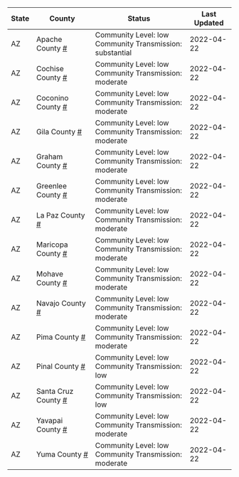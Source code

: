 State | County | Status | Last Updated
--- | --- | --- | --- 
AZ | Apache County <a href="#apache_county">#</a> | <a name="apache_county"></a>Community Level: low<br/>Community Transmission: substantial | 2022-04-22
AZ | Cochise County <a href="#cochise_county">#</a> | <a name="cochise_county"></a>Community Level: low<br/>Community Transmission: moderate | 2022-04-22
AZ | Coconino County <a href="#coconino_county">#</a> | <a name="coconino_county"></a>Community Level: low<br/>Community Transmission: moderate | 2022-04-22
AZ | Gila County <a href="#gila_county">#</a> | <a name="gila_county"></a>Community Level: low<br/>Community Transmission: moderate | 2022-04-22
AZ | Graham County <a href="#graham_county">#</a> | <a name="graham_county"></a>Community Level: low<br/>Community Transmission: moderate | 2022-04-22
AZ | Greenlee County <a href="#greenlee_county">#</a> | <a name="greenlee_county"></a>Community Level: low<br/>Community Transmission: moderate | 2022-04-22
AZ | La Paz County <a href="#la_paz_county">#</a> | <a name="la_paz_county"></a>Community Level: low<br/>Community Transmission: moderate | 2022-04-22
AZ | Maricopa County <a href="#maricopa_county">#</a> | <a name="maricopa_county"></a>Community Level: low<br/>Community Transmission: moderate | 2022-04-22
AZ | Mohave County <a href="#mohave_county">#</a> | <a name="mohave_county"></a>Community Level: low<br/>Community Transmission: moderate | 2022-04-22
AZ | Navajo County <a href="#navajo_county">#</a> | <a name="navajo_county"></a>Community Level: low<br/>Community Transmission: moderate | 2022-04-22
AZ | Pima County <a href="#pima_county">#</a> | <a name="pima_county"></a>Community Level: low<br/>Community Transmission: moderate | 2022-04-22
AZ | Pinal County <a href="#pinal_county">#</a> | <a name="pinal_county"></a>Community Level: low<br/>Community Transmission: low | 2022-04-22
AZ | Santa Cruz County <a href="#santa_cruz_county">#</a> | <a name="santa_cruz_county"></a>Community Level: low<br/>Community Transmission: low | 2022-04-22
AZ | Yavapai County <a href="#yavapai_county">#</a> | <a name="yavapai_county"></a>Community Level: low<br/>Community Transmission: moderate | 2022-04-22
AZ | Yuma County <a href="#yuma_county">#</a> | <a name="yuma_county"></a>Community Level: low<br/>Community Transmission: moderate | 2022-04-22
